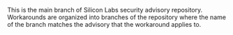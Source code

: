 
This is the main branch of Silicon Labs security advisory repository. Workarounds are organized into branches of the repository where the name of the branch matches the advisory that the workaround applies to. 
